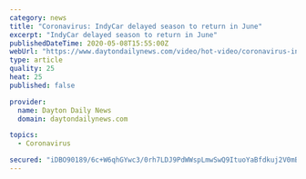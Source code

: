 ```yaml
---
category: news
title: "Coronavirus: IndyCar delayed season to return in June"
excerpt: "IndyCar delayed season to return in June"
publishedDateTime: 2020-05-08T15:55:00Z
webUrl: "https://www.daytondailynews.com/video/hot-video/coronavirus-indycar-delayed-season-return-june/Izl3NgA3lpENp5am7dPs5N/"
type: article
quality: 25
heat: 25
published: false

provider:
  name: Dayton Daily News
  domain: daytondailynews.com

topics:
  - Coronavirus

secured: "iDBO90189/6c+W6qhGYwc3/0rh7LDJ9PdWWspLmwSwQ9ItuoYaBfdkuj2V0mBYAsdSIMPonkgOBCz8MlcjaMFj4SWGCbmI+3yeX9nZVdYT7LzweDV4dZt+cfrL6DOWmP5Efv1jbtJTTJXLTroi0gxFGZf67aIJrATbqqr7n1y59N7eqTKhAH5umiYl2gKb4LKfsWfOHHdU+vPzNqn5CxPsXcotCgUqCY7MsMY+GepUSf7rhJmhdZ7UmFlrOWIpOnjOhAMURbq8HEFlcg0A5nbc6NbsFaqYOo0qrvgtYO0IcK5RnSmQaCP+GLz/Mb+PZj1XfQTwfuHv584fHAzLiYitWDV5GCVLKs8i9LNSKgQZdu7X6cxnDBU9we2VlKeoNP5SxwPPgqML3GLYmJ92NWtrB1+7VQStVvm5FmYO60a+Tc/9DLF0Fw/2gKjMkypVFxz0jIVNTOJ/FK6RQgBKsH16PNIWyxzvO2TlFTZJsO9DE=;I3KVmOTMNCrNxUH581Wggg=="
---
```


